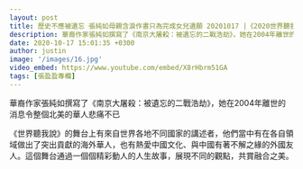 ```yaml
---
layout: post
title: 歷史不應被遺忘 張純如母親含淚作書只為完成女兒遺願 20201017 |《2020世界聽我說》CCTV中文國際
description: 華裔作家張純如撰寫了《南京大屠殺：被遺忘的二戰浩劫》，她在2004年離世的消息令整個北美的華人悲痛不已
date: 2020-10-17 15:01:35 +0300
author: justin
image: '/images/16.jpg'
video_embed: https://www.youtube.com/embed/X8rHbrm51GA
tags: [張盈盈專欄]
---
```

華裔作家張純如撰寫了《南京大屠殺：被遺忘的二戰浩劫》，她在2004年離世的消息令整個北美的華人悲痛不已

《世界聽我說》的舞台上有來自世界各地不同國家的講述者，他們當中有在各自領域做出了突出貢獻的海外華人，也有熱愛中國文化、與中國有著不解之緣的外國友人。這個舞台通過一個個精彩動人的人生故事，展現不同的觀點，共賞融合之美。
